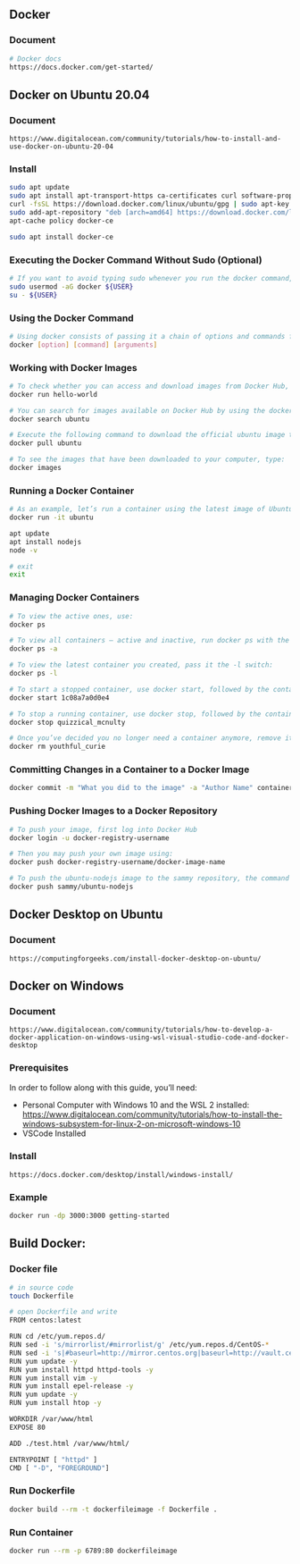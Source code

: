 ## Docker

### Document
```bash
# Docker docs
https://docs.docker.com/get-started/
```

## Docker on Ubuntu 20.04
### Document
```
https://www.digitalocean.com/community/tutorials/how-to-install-and-use-docker-on-ubuntu-20-04
```
### Install
```bash
sudo apt update
sudo apt install apt-transport-https ca-certificates curl software-properties-common
curl -fsSL https://download.docker.com/linux/ubuntu/gpg | sudo apt-key add -
sudo add-apt-repository "deb [arch=amd64] https://download.docker.com/linux/ubuntu focal stable"
apt-cache policy docker-ce

sudo apt install docker-ce
```

### Executing the Docker Command Without Sudo (Optional)
```bash
# If you want to avoid typing sudo whenever you run the docker command, add your username to the docker group:
sudo usermod -aG docker ${USER}
su - ${USER}
```

### Using the Docker Command
```bash
# Using docker consists of passing it a chain of options and commands followed by arguments. The syntax takes this form:
docker [option] [command] [arguments]
```

### Working with Docker Images
```bash
# To check whether you can access and download images from Docker Hub, type:
docker run hello-world

# You can search for images available on Docker Hub by using the docker command with the search subcommand. For example, to search for the Ubuntu image, type:
docker search ubuntu

# Execute the following command to download the official ubuntu image to your computer:
docker pull ubuntu

# To see the images that have been downloaded to your computer, type:
docker images
```

### Running a Docker Container
```bash
# As an example, let’s run a container using the latest image of Ubuntu. The combination of the -i and -t switches gives you interactive shell access into the container:
docker run -it ubuntu

apt update
apt install nodejs
node -v

# exit
exit 
```

### Managing Docker Containers
```bash
# To view the active ones, use:
docker ps

# To view all containers — active and inactive, run docker ps with the -a switch:
docker ps -a

# To view the latest container you created, pass it the -l switch:
docker ps -l

# To start a stopped container, use docker start, followed by the container ID or the container’s name. Let’s start the Ubuntu-based container with the ID of 1c08a7a0d0e4:
docker start 1c08a7a0d0e4

# To stop a running container, use docker stop, followed by the container ID or name. This time, we’ll use the name that Docker assigned the container, which is quizzical_mcnulty:
docker stop quizzical_mcnulty

# Once you’ve decided you no longer need a container anymore, remove it with the docker rm command, again using either the container ID or the name. Use the docker ps -a command to find the container ID or name for the container associated with the hello-world image and remove it.
docker rm youthful_curie
```

### Committing Changes in a Container to a Docker Image
```bash
docker commit -m "What you did to the image" -a "Author Name" container_id repository/new_image_name
```

### Pushing Docker Images to a Docker Repository
```bash
# To push your image, first log into Docker Hub
docker login -u docker-registry-username

# Then you may push your own image using:
docker push docker-registry-username/docker-image-name

# To push the ubuntu-nodejs image to the sammy repository, the command would be:
docker push sammy/ubuntu-nodejs
```



## Docker Desktop on Ubuntu 
### Document
```
https://computingforgeeks.com/install-docker-desktop-on-ubuntu/
```




## Docker on Windows
### Document
```
https://www.digitalocean.com/community/tutorials/how-to-develop-a-docker-application-on-windows-using-wsl-visual-studio-code-and-docker-desktop
```
### Prerequisites
In order to follow along with this guide, you’ll need:

- Personal Computer with Windows 10 and the WSL 2 installed: https://www.digitalocean.com/community/tutorials/how-to-install-the-windows-subsystem-for-linux-2-on-microsoft-windows-10
- VSCode Installed

### Install
```
https://docs.docker.com/desktop/install/windows-install/
```

### Example
```bash
docker run -dp 3000:3000 getting-started
```







## Build Docker:

### Docker file
```bash
# in source code
touch Dockerfile

# open Dockerfile and write
FROM centos:latest

RUN cd /etc/yum.repos.d/
RUN sed -i 's/mirrorlist/#mirrorlist/g' /etc/yum.repos.d/CentOS-*
RUN sed -i 's|#baseurl=http://mirror.centos.org|baseurl=http://vault.centos.org|g' /etc/yum.repos.d/CentOS-*
RUN yum update -y
RUN yum install httpd httpd-tools -y
RUN yum install vim -y
RUN yum install epel-release -y
RUN yum update -y
RUN yum install htop -y

WORKDIR /var/www/html
EXPOSE 80

ADD ./test.html /var/www/html/

ENTRYPOINT [ "httpd" ]
CMD [ "-D", "FOREGROUND"]
```

### Run Dockerfile
```bash
docker build --rm -t dockerfileimage -f Dockerfile .
```

### Run Container
```bash
docker run --rm -p 6789:80 dockerfileimage
```